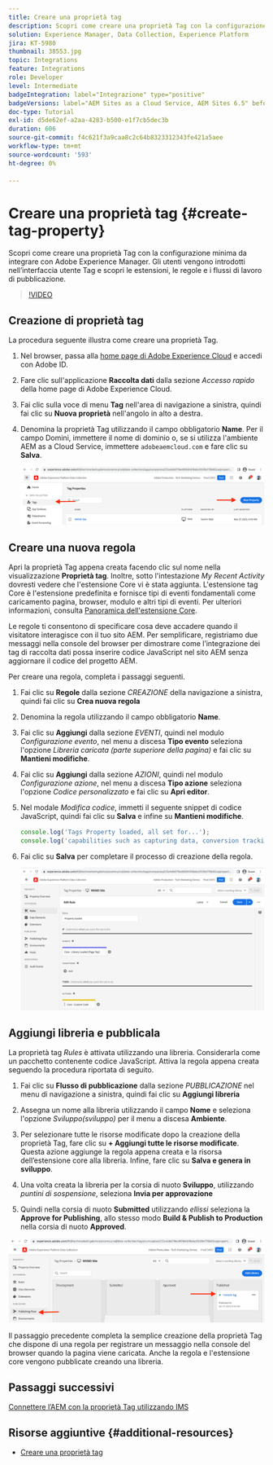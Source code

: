 ```yaml
---
title: Creare una proprietà tag
description: Scopri come creare una proprietà Tag con la configurazione minima da integrare con l’AEM. Gli utenti vengono introdotti nell’interfaccia utente Tag e scopri le estensioni, le regole e i flussi di lavoro di pubblicazione.
solution: Experience Manager, Data Collection, Experience Platform
jira: KT-5980
thumbnail: 38553.jpg
topic: Integrations
feature: Integrations
role: Developer
level: Intermediate
badgeIntegration: label="Integrazione" type="positive"
badgeVersions: label="AEM Sites as a Cloud Service, AEM Sites 6.5" before-title="false"
doc-type: Tutorial
exl-id: d5de62ef-a2aa-4283-b500-e1f7cb5dec3b
duration: 606
source-git-commit: f4c621f3a9caa8c2c64b8323312343fe421a5aee
workflow-type: tm+mt
source-wordcount: '593'
ht-degree: 0%

---
```


# Creare una proprietà tag {#create-tag-property}

Scopri come creare una proprietà Tag con la configurazione minima da integrare con Adobe Experience Manager. Gli utenti vengono introdotti nell’interfaccia utente Tag e scopri le estensioni, le regole e i flussi di lavoro di pubblicazione.

>[!VIDEO](https://video.tv.adobe.com/v/38553?quality=12&learn=on)

## Creazione di proprietà tag

La procedura seguente illustra come creare una proprietà Tag.

1. Nel browser, passa alla [home page di Adobe Experience Cloud](https://experience.adobe.com/) e accedi con Adobe ID.

1. Fare clic sull&#39;applicazione **Raccolta dati** dalla sezione _Accesso rapido_ della home page di Adobe Experience Cloud.

1. Fai clic sulla voce di menu **Tag** nell&#39;area di navigazione a sinistra, quindi fai clic su **Nuova proprietà** nell&#39;angolo in alto a destra.

1. Denomina la proprietà Tag utilizzando il campo obbligatorio **Name**. Per il campo Domini, immettere il nome di dominio o, se si utilizza l&#39;ambiente AEM as a Cloud Service, immettere `adobeaemcloud.com` e fare clic su **Salva**.

   ![Proprietà tag](assets/tag-properties.png)

## Creare una nuova regola

Apri la proprietà Tag appena creata facendo clic sul nome nella visualizzazione **Proprietà tag**. Inoltre, sotto l&#39;intestazione _My Recent Activity_ dovresti vedere che l&#39;estensione Core vi è stata aggiunta. L&#39;estensione tag Core è l&#39;estensione predefinita e fornisce tipi di eventi fondamentali come caricamento pagina, browser, modulo e altri tipi di eventi. Per ulteriori informazioni, consulta [Panoramica dell&#39;estensione Core](https://experienceleague.adobe.com/docs/experience-platform/tags/extensions/client/core/overview.html?lang=it).

Le regole ti consentono di specificare cosa deve accadere quando il visitatore interagisce con il tuo sito AEM. Per semplificare, registriamo due messaggi nella console del browser per dimostrare come l’integrazione dei tag di raccolta dati possa inserire codice JavaScript nel sito AEM senza aggiornare il codice del progetto AEM.

Per creare una regola, completa i passaggi seguenti.

1. Fai clic su **Regole** dalla sezione _CREAZIONE_ della navigazione a sinistra, quindi fai clic su **Crea nuova regola**

1. Denomina la regola utilizzando il campo obbligatorio **Name**.

1. Fai clic su **Aggiungi** dalla sezione _EVENTI_, quindi nel modulo _Configurazione evento_, nel menu a discesa **Tipo evento** seleziona l&#39;opzione _Libreria caricata (parte superiore della pagina)_ e fai clic su **Mantieni modifiche**.

1. Fai clic su **Aggiungi** dalla sezione _AZIONI_, quindi nel modulo _Configurazione azione_, nel menu a discesa **Tipo azione** seleziona l&#39;opzione _Codice personalizzato_ e fai clic su **Apri editor**.

1. Nel modale _Modifica codice_, immetti il seguente snippet di codice JavaScript, quindi fai clic su **Salva** e infine su **Mantieni modifiche**.

   ```javascript
   console.log('Tags Property loaded, all set for...');
   console.log('capabilities such as capturing data, conversion tracking and delivering unique and personalized experiences');
   ```

1. Fai clic su **Salva** per completare il processo di creazione della regola.

   ![Nuova regola](assets/new-rule.png)

## Aggiungi libreria e pubblicala

La proprietà tag _Rules_ è attivata utilizzando una libreria. Considerarla come un pacchetto contenente codice JavaScript. Attiva la regola appena creata seguendo la procedura riportata di seguito.

1. Fai clic su **Flusso di pubblicazione** dalla sezione _PUBBLICAZIONE_ nel menu di navigazione a sinistra, quindi fai clic su **Aggiungi libreria**

1. Assegna un nome alla libreria utilizzando il campo **Nome** e seleziona l&#39;opzione _Sviluppo(sviluppo)_ per il menu a discesa **Ambiente**.

1. Per selezionare tutte le risorse modificate dopo la creazione della proprietà Tag, fare clic su **+ Aggiungi tutte le risorse modificate**. Questa azione aggiunge la regola appena creata e la risorsa dell’estensione core alla libreria. Infine, fare clic su **Salva e genera in sviluppo**.

1. Una volta creata la libreria per la corsia di nuoto **Sviluppo**, utilizzando _puntini di sospensione_, seleziona **Invia per approvazione**

1. Quindi nella corsia di nuoto **Submitted** utilizzando _ellissi_ seleziona la **Approve for Publishing**, allo stesso modo **Build &amp; Publish to Production** nella corsia di nuoto **Approved**.

![Libreria pubblicata](assets/published-library.png)


Il passaggio precedente completa la semplice creazione della proprietà Tag che dispone di una regola per registrare un messaggio nella console del browser quando la pagina viene caricata. Anche la regola e l&#39;estensione core vengono pubblicate creando una libreria.

## Passaggi successivi

[Connettere l’AEM con la proprietà Tag utilizzando IMS](connect-aem-tag-property-using-ims.md)


## Risorse aggiuntive {#additional-resources}

* [Creare una proprietà tag](https://experienceleague.adobe.com/docs/platform-learn/implement-in-websites/configure-tags/create-a-property.html?lang=it)
